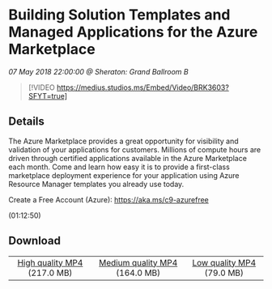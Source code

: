 # Building Solution Templates and Managed Applications for the Azure Marketplace

*07 May 2018 22:00:00 @ Sheraton: Grand Ballroom B*

> [!VIDEO https://medius.studios.ms/Embed/Video/BRK3603?SFYT=true]

## Details

<p>The Azure Marketplace provides a great opportunity for visibility and validation of your applications for customers. Millions of compute hours are driven through certified applications available in the Azure Marketplace each month. Come and learn how easy it is to provide a first-class marketplace deployment experience for your application using Azure Resource Manager templates you already use today.</p><p>Create a Free Account (Azure): <a href="https://aka.ms/c9-azurefree">https://aka.ms/c9-azurefree</a></p> (01:12:50)

## Download

||||
|:--:|:----:|:-:|
|[High quality MP4](https://sec.ch9.ms/ch9/5eb0/3b5294ae-b867-45b9-9156-d6ead1bb5eb0/BRK3603_high.mp4) (217.0 MB)|[Medium quality MP4](https://sec.ch9.ms/ch9/5eb0/3b5294ae-b867-45b9-9156-d6ead1bb5eb0/BRK3603_mid.mp4) (164.0 MB)|[Low quality MP4](https://sec.ch9.ms/ch9/5eb0/3b5294ae-b867-45b9-9156-d6ead1bb5eb0/BRK3603.mp4) (79.0 MB)|
